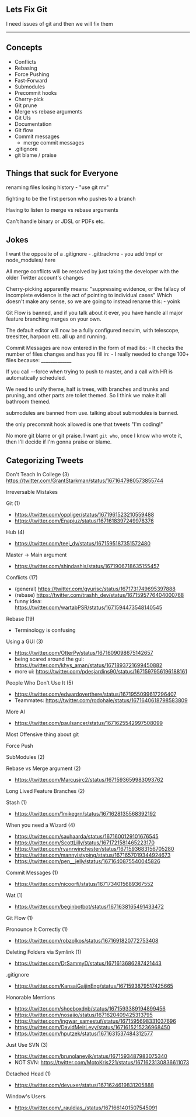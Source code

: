 ## Lets Fix Git

I need issues of git and then we will fix them

---

## Concepts

- Conflicts
- Rebasing
- Force Pushing
- Fast-Forward
- Submodules
- Precommit hooks
- Cherry-pick
- Git prune
- Merge vs rebase arguments
- Git UIs
- Documentation
- Git flow
- Commit messages
    - merge commit messages
- .gitignore
- git blame / praise

## Things that suck for Everyone

renaming files losing history
    - "use git mv"

fighting to be the first person who pushes to a branch

Having to listen to merge vs rebase arguments

Can't handle binary or JDSL or PDFs etc.

## Jokes

I want the opposite of a .gitignore
    - .gittrackme
    - you add tmp/ or node_modules/ here

All merge conflicts will be resolved by just taking the developer with the older Twitter account's changes

Cherry-picking apparently means:
    "suppressing evidence, or the fallacy of incomplete evidence
     is the act of pointing to individual cases"
Which doesn't make any sense, so we are going to instead rename this:
    - yoink

Git Flow is banned, and if you talk about it ever, you have handle all major feature branching merges on your own.

The default editor will now be a fully configured neovim, with telescope, treesitter, harpoon etc. all up and running.

Commit Messages are now entered in the form of madlibs:
    - It checks the number of files changes and has you fill in:
        - I really needed to change 100+ files because: _____________

If you call --force when trying to push to master, and a call with HR is automatically scheduled.

We need to unify theme, half is trees, with branches and trunks and pruning, and other parts are toliet themed. So I think we make it all bathroom themed.

submodules are banned from use. talking about submodules is banned.

the only precommit hook allowed is one that tweets "I'm coding!"

No more git blame or git praise. I want `git who`, once I know who wrote it, then I'll decide if I'm gonna praise or blame.

## Categorizing Tweets

Don't Teach In College (3)
https://twitter.com/GrantStarkman/status/1671647980573855744

Irreversable Mistakes

Git (1)
 - https://twitter.com/oppliger/status/1671961523210559488
 - https://twitter.com/Enapiuz/status/1671618397249978376

Hub (4)
 - https://twitter.com/teej_dv/status/1671595187351572480

Master -> Main argument
 - https://twitter.com/shindashis/status/1671906718635155457

Conflicts (17)
 - (general) https://twitter.com/gyurisc/status/1671731749695397888
 - (rebase) https://twitter.com/trashh_dev/status/1671595776404000768
 - funny idea: https://twitter.com/wartabPSR/status/1671594473548140545

Rebase (19)
 - Terminology is confusing

Using a GUI (3)
 - https://twitter.com/OtterPy/status/1671609098675142657
 - being scared around the gui: https://twitter.com/khys_aman/status/1671893721699450882
 - more ui: https://twitter.com/pdesjardins90/status/1671597956196188161

People Who Don't Use It (5)
 - https://twitter.com/edwardoverthere/status/1671955099617296407
 - Teammates: https://twitter.com/rodohale/status/1671640618798583809

More AI
 - https://twitter.com/paulsancer/status/1671625542997508099

Most Offensive thing about git

Force Push

SubModules (2)

Rebase vs Merge argument (2)
 - https://twitter.com/Marcusjrc2/status/1671593659983093762

Long Lived Feature Branches (2)

Stash (1)
 - https://twitter.com/1mikegrn/status/1671628135568392192

When you need a Wizard (4)
 - https://twitter.com/sauhaarda/status/1671600129101676545
 - https://twitter.com/ScottLilly/status/1671721581465223170
 - https://twitter.com/ryanrwinchester/status/1671593683156705280
 - https://twitter.com/mannyistyping/status/1671657019344924673
 - https://twitter.com/pen__jelly/status/1671640875540045826

Commit Messages (1)
 - https://twitter.com/nicoorfi/status/1671734015689367552

Wat (1)
 - https://twitter.com/beginbotbot/status/1671638165491433472

Git Flow (1)

Pronounce It Correctly (1)
 - https://twitter.com/robzolkos/status/1671691820772753408

Deleting Folders via Symlink (1)
 - https://twitter.com/DrSammyD/status/1671613686287421443

.gitignore
 - https://twitter.com/KansaiGaijinEng/status/1671593879517425665

Honorable Mentions
 - https://twitter.com/shoeboxdnb/status/1671593389194899456
 - https://twitter.com/nosajio/status/1671620409425313795
 - https://twitter.com/ingwar_samestuf/status/1671595698331037696
 - https://twitter.com/DavidMeirLevy/status/1671615215236968450
 - https://twitter.com/hputzek/status/1671631537484312577

Just Use SVN (3)
 - https://twitter.com/brunolanevik/status/1671593487983075340
 - NOT SVN: https://twitter.com/MotoKris221/status/1671623130836611073

Detached Head (1)
 - https://twitter.com/devuxer/status/1671624619831205888

Window's Users
 - https://twitter.com/_rauldias_/status/1671661401507545091
